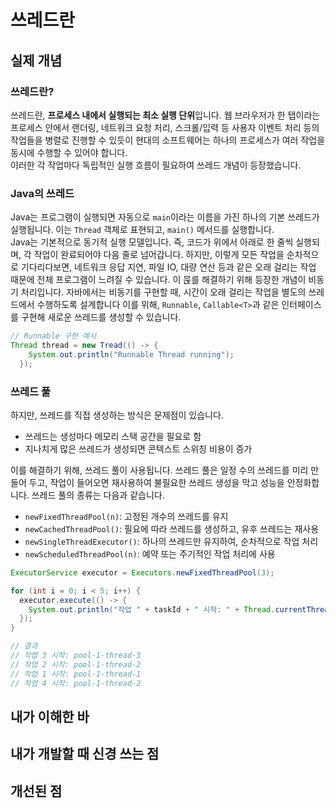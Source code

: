 # 쓰레드란
## 실제 개념
### 쓰레드란?
쓰레드란, **프로세스 내에서 실행되는 최소 실행 단위**입니다.
웹 브라우저가 한 탭이라는 프로세스 안에서 랜더링, 네트워크 요청 처리, 스크롤/입력 등 사용자 이벤트 처리 등의 작업들을 병렬로 진행할 수 있듯이 현대의 소프트웨어는 하나의 프로세스가 여러 작업을 동시에 수행할 수 있어야 합니다.  
이러한 각 작업마다 독립적인 실행 흐름이 필요하여 쓰레드 개념이 등장했습니다.

### Java의 쓰레드
Java는 프로그램이 실행되면 자동으로 `main`이라는 이름을 가진 하나의 기본 쓰레드가 실행됩니다. 이는 `Thread` 객체로 표현되고, `main()` 메서드를 실행합니다.  
Java는 기본적으로 동기적 실행 모델입니다. 즉, 코드가 위에서 아래로 한 줄씩 실행되며, 각 작업이 완료되어야 다음 줄로 넘어갑니다. 
하지만, 이렇게 모든 작업을 순차적으로 기다리다보면, 네트워크 응답 지연, 파일 IO, 대량 연산 등과 같은 오래 걸리는 작업 때문에 전체 프로그램이 느려질 수 있습니다.
이 묹를 해결하기 위해 등장한 개념이 비동기 처리입니다. 
자바에서는 비동기를 구현할 때, 시간이 오래 걸리는 작업을 별도의 쓰레드에서 수행하도록 설계합니다 이를 위해, `Runnable`, `Callable<T>`과 같은 인터페이스를 구현해 새로운 쓰레드를 생성할 수 있습니다.

```java
// Runnable 구현 예시
Thread thread = new Tread(() -> {
    System.out.println("Runnable Thread running");
  });
```



### 쓰레드 풀
하지만, 쓰레드를 직접 생성하는 방식은 문제점이 있습니다.
* 쓰레드는 생성마다 메모리 스택 공간을 필요로 함
* 지나치게 많은 쓰레드가 생성되면 콘텍스트 스위칭 비용이 증가

이를 해결하기 위해, 쓰레드 풀이 사용됩니다.
쓰레드 풀은 일정 수의 쓰레드를 미리 만들어 두고, 작업이 들어오면 재사용하여 불필요한 쓰레드 생성을 막고 성능을 안정화합니다.
쓰레드 풀의 종류는 다음과 같습니다.
* `newFixedThreadPool(n)`: 고정된 개수의 쓰레드를 유지
* `newCachedThreadPool()`: 필요에 따라 쓰레드를 생성하고, 유후 쓰레드는 재사용
* `newSingleThreadExecutor()`: 하나의 쓰레드만 유지하여, 순차적으로 작업 처리
* `newScheduledThreadPool(n)`: 예약 또는 주기적인 작업 처리에 사용

```java
ExecutorService executor = Executors.newFixedThreadPool(3);

for (int i = 0; i < 5; i++) {
  executor.execute(() -> {
    System.out.println("작업 " + taskId + " 시작: " + Thread.currentThread().getName());
  });
}

// 결과
// 작업 3 시작: pool-1-thread-3
// 작업 2 시작: pool-1-thread-2
// 작업 1 시작: pool-1-thread-1
// 작업 4 시작: pool-1-thread-2
```
## 내가 이해한 바
## 내가 개발할 때 신경 쓰는 점
## 개선된 점
